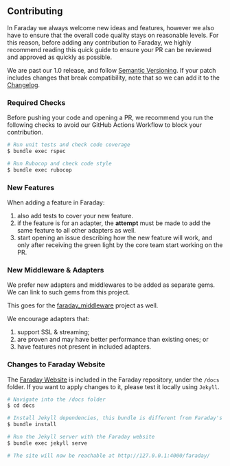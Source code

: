 ## Contributing

In Faraday we always welcome new ideas and features, however we also have to ensure
that the overall code quality stays on reasonable levels.
For this reason, before adding any contribution to Faraday, we highly recommend reading this
quick guide to ensure your PR can be reviewed and approved as quickly as possible.

We are past our 1.0 release, and follow [Semantic Versioning][semver]. If your
patch includes changes that break compatibility, note that so we can add it to
the [Changelog][].


### Required Checks

Before pushing your code and opening a PR, we recommend you run the following checks to avoid
our GitHub Actions Workflow to block your contribution.

```bash
# Run unit tests and check code coverage
$ bundle exec rspec

# Run Rubocop and check code style
$ bundle exec rubocop
```


### New Features

When adding a feature in Faraday:

1. also add tests to cover your new feature.
2. if the feature is for an adapter, the **attempt** must be made to add the same feature to all other adapters as well.
3. start opening an issue describing how the new feature will work, and only after receiving
the green light by the core team start working on the PR.


### New Middleware & Adapters

We prefer new adapters and middlewares to be added as separate gems. We can link to such gems from this project.

This goes for the [faraday_middleware][] project as well.

We encourage adapters that:

1. support SSL & streaming;
1. are proven and may have better performance than existing ones; or
1. have features not present in included adapters.

### Changes to Faraday Website

The [Faraday Website][website] is included in the Faraday repository, under the `/docs` folder.
If you want to apply changes to it, please test it locally using `Jekyll`.

```bash
# Navigate into the /docs folder
$ cd docs

# Install Jekyll dependencies, this bundle is different from Faraday's one.
$ bundle install

# Run the Jekyll server with the Faraday website
$ bundle exec jekyll serve

# The site will now be reachable at http://127.0.0.1:4000/faraday/
```

[semver]:               https://semver.org/
[changelog]:            https://github.com/lostisland/faraday/releases
[faraday_middleware]:   https://github.com/lostisland/faraday_middleware
[website]:              https://lostisland.github.io/faraday
